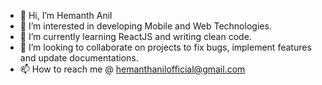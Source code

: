 - 👋  Hi, I’m Hemanth Anil
- 👀  I’m interested in developing Mobile and Web Technologies.
- 🌱  I’m currently learning ReactJS and writing clean code.
- 💞️  I’m looking to collaborate on projects to fix bugs, implement features and update documentations.
- 📫  How to reach me @ hemanthanilofficial@gmail.com

<!---
mranna/mranna is a ✨ special ✨ repository because its `README.md` (this file) appears on your GitHub profile.
You can click the Preview link to take a look at your changes.
--->
